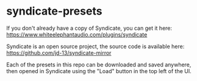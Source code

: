 # syndicate-presets

If you don't already have a copy of Syndicate, you can get it here: https://www.whiteelephantaudio.com/plugins/syndicate

Syndicate is an open source project, the source code is available here: https://github.com/jd-13/syndicate-mirror

Each of the presets in this repo can be downloaded and saved anywhere, then opened in Syndicate using the "Load" button in the top left of the UI.

